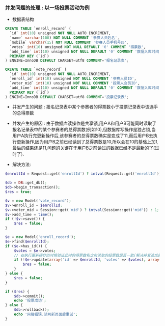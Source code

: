 ### 并发问题的处理 : 以一场投票活动为例

* 数据表结构
```sql
CREATE TABLE `enroll_record` (
  `id` int(10) unsigned NOT NULL AUTO_INCREMENT,
  `name` varchar(100) NOT NULL COMMENT '参赛人员姓名',
  `mobile` varchar(15) NOT NULL COMMENT '参赛人员手机号码',
  `votes` int(10) unsigned NOT NULL DEFAULT '0' COMMENT '得票数',
  `add_time` int(10) unsigned NOT NULL DEFAULT '0' COMMENT '数据入库时间',
  PRIMARY KEY (`id`)
) ENGINE=InnoDB DEFAULT CHARSET=utf8 COMMENT='报名记录表';

CREATE TABLE `vote_record` (
  `id` int(10) unsigned NOT NULL AUTO_INCREMENT,
  `enroll_id` int(10) unsigned NOT NULL COMMENT '参赛人员ID',
  `voter_mid` int(10) unsigned NOT NULL COMMENT '投票人会员ID',
  `add_time` int(10) unsigned NOT NULL DEFAULT '0' COMMENT '数据入库时间',
  PRIMARY KEY (`id`)
) ENGINE=InnoDB DEFAULT CHARSET=utf8 COMMENT='投票记录表';
```

* 并发产生的问题 : 报名记录表中某个参赛者的得票数小于投票记录表中该选手的总得票数

* 并发产生的原因 : 由于数据库读操作是共享锁,用户A和用户B可能同时读取了报名记录表中的某个参赛者的总得票数(例如10),但数据库写操作是独占锁,当用户A执行完更新操作后,该参赛者的总得票数确实是变成了11,而后用户B去执行更新操作,因为用户B之前已经读到了总得票数是10,所以会在10的基础上加1,最后的结果还是11,问题的关键在于用户B之前读过的数据已经不是最新的了(过时了).

* 解决方法:
```php
$enrollId = Request::get('enrollId') ? intval(Request::get('enrollId')) : 0;

$db = DB::get_db();
$db->begin_transaction();
$res = true;

$v = new Model('vote_record');
$v->enroll_id = $enrollId;
$v->voter_mid = Session::get('mid') ? intval(Session::get('mid')) : 1;
$v->add_time = time();
if (!$v->save()) {
    $res = false;
}

$e = new Model('enroll_record');
$e->find($enrollId);
if ($e->has_id()) {
    $votes = $e->votes; 
    // 在执行更新操作的时候验证此时的得票数和之前读取的投票数是否一致(解决并发造成的数据被覆盖的问题)
    if (!$e->update(array('id' => $enrollId, 'votes' => $votes), array('votes' => $votes + 1))) {
        $res = false;
    }
} else {
    $res = false;
}

if ($res) {
    $db->commit();
    echo '投票成功';
} else {
    $db->rollback();
    echo '网络错误,请刷新页面后重试';
}
```

